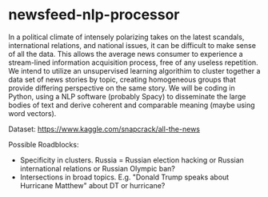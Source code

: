 # newsfeed-nlp-processor
In a political climate of intensely polarizing takes on the latest scandals, international relations, and national issues, it can be difficult to make sense of all the data. 
This allows the average news consumer to experience a stream-lined information acquisition process, free of any useless repetition.
We intend to utilize an unsupervised learning algorithim to cluster together a data set of news stories by topic, creating homogeneous groups that provide differing perspective on the same story.
We will be coding in Python, using a NLP software (probably Spacy) to disseminate the large bodies of text and derive coherent and comparable meaning (maybe using word vectors). 


Dataset: https://www.kaggle.com/snapcrack/all-the-news

Possible Roadblocks:
* Specificity in clusters. Russia = Russian election hacking or Russian international relations or Russian Olympic ban?
* Intersections in broad topics. E.g. "Donald Trump speaks about Hurricane Matthew" about DT or hurricane?






